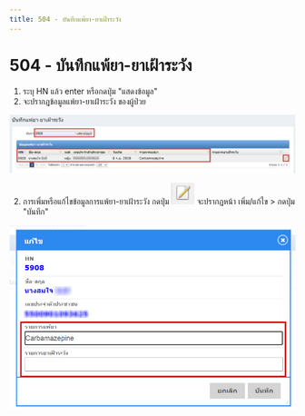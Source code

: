```yaml
---
title: 504 - บันทึกแพ้ยา-ยาเฝ้าระวัง
---
```


# 504 - บันทึกแพ้ยา-ยาเฝ้าระวัง

1. ระบุ HN แล้ว enter หรือกดปุ่ม "แสดงข้อมูล" 
2. จะปรากฎข้อมูลแพ้ยา-ยาเฝ้าระวัง ของผู้ป่วย

![Logo](./img/image504-1.png)

2. การเพิ่มหรือแก้ไขข้อมูลการแพ้ยา-ยาเฝ้าระวัง
   กดปุ่ม ![Logo](./img/image504-3.png) 
   จะปรากฎหน้า เพิ่ม/แก้ไข > กดปุ่ม "บันทึก"

![Logo](./img/image504-2.png)


